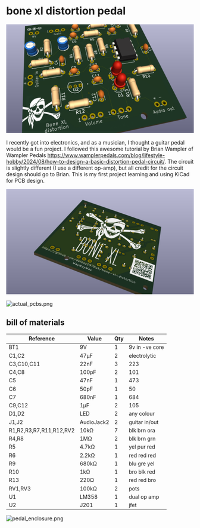 # bone xl distortion pedal
![BoneXL](front.png)

I recently got into electronics, and as a musician, I thought a guitar pedal would be a fun project. I followed this awesome tutorial by Brian Wampler of Wampler 
Pedals https://www.wamplerpedals.com/blog/lifestyle-hobby/2024/08/how-to-design-a-basic-distortion-pedal-circuit/. The circuit is slightly different (I use a 
different op-amp), but all credit for the circuit design should go to Brian. This is my first project learning and using KiCad for PCB design.

![back.png](back.png)

![actual_pcbs.png](actual_pcbs.png)
## bill of materials

| Reference               | Value      | Qty | Notes
|-------------------------|------------|-----|-----
| BT1                     | 9V         | 1   | 9v in -ve core
| C1,C2                   | 47µF       | 2   | electrolytic
| C3,C10,C11              | 22nF       | 3   | 223
| C4,C8                   | 100pF      | 2   | 101
| C5                      | 47nF       | 1   | 473
| C6                      | 50pF       | 1   | 50
| C7                      | 680nF      | 1   | 684
| C9,C12                  | 1µF        | 2   | 105
| D1,D2                   | LED        | 2   | any colour
| J1,J2                   | AudioJack2 | 2   | guitar in/out
| R1,R2,R3,R7,R11,R12,RV2 | 10kΩ       | 7   | blk brn ora
| R4,R8                   | 1MΩ        | 2   | blk brn grn
| R5                      | 4.7kΩ      | 1   | yel pur red
| R6                      | 2.2kΩ      | 1   | red red red
| R9                      | 680kΩ      | 1   | blu gre yel
| R10                     | 1kΩ        | 1   | bro blk red
| R13                     | 220Ω       | 1   | red red bro
| RV1,RV3                 | 100kΩ      | 2   | pots
| U1                      | LM358      | 1   | dual op amp
| U2                      | J201       | 1   | jfet


![pedal_enclosure.png](pedal_enclosure.png)
